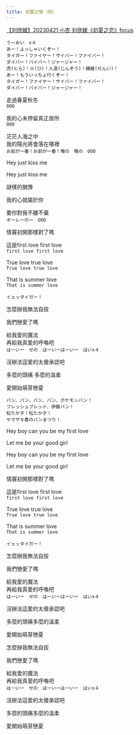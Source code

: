 ```yaml
---
title: 初夏之戀（短）
---
```


[【刘欣媛】20230421 小杏 刘欣媛《初夏之恋》focus](https://www.bilibili.com/video/BV1im4y1y7CA/?share_source=copy_web&vd_source=828efb05ba27338ac35bbe1522f3749b)

```
うーおい　x４
あー！よっしゃいくぞー！
タイガー！ファイヤー！サイバー！ファイバー！
ダイバー！バイバー！ジャージャー！
虎(とら)！火(ひ)！人造(じんぞう)！繊維(せんい)！
あー！もういっちょ行くぞー！
タイガー！ファイヤー！サイバー！ファイバー！
ダイバー！バイバー！ジャージャー！
```


走過春夏秋冬\
`OOO`

我的心未停留真正居所\
`OOO`

茫茫人海之中\
我的陽光將會落在哪裡\
`お前が一番！お前が一番！俺の　俺の　OOO`

Hey just kiss me

Hey just kiss me

謎樣的猶豫

我的心就屬於你

要你對我不離不棄\
`オーレーのー　OOO`

情竇初開那樣對了嗎

這是first love first love\
`first love first love`

True love true love\
`True love true love`

That is summer love\
`That is summer love`

`イェッタイガー！`

怎麼辦我無法自拔

我們戀愛了嗎

給我愛的魔法\
再給我真愛的呼喚吧\
`はーいー　せの　はーいーはーいー　はいx４`


沒辦法這愛的太傻承認吧

多麼的頭痛 多麼的溫柔

愛開始萌芽戀夏

```
パン、パン、パン、パン、ポケモンパン！
フレッシュブレッド、伊藤パン！
松たか子！松たか子！
ヤマザキ春のパンまつり！
```

Hey boy can you be my first love

Let me be your good girl

Hey boy can you be my first love

Let me be your good girl

情竇初開那樣對了嗎

這是first love first love\
`first love first love`

True love true love\
`True love true love`

That is summer love\
`That is summer love`

`イェッタイガー！`

怎麼辦我無法自拔

我們戀愛了嗎

給我愛的魔法\
再給我真愛的呼喚吧\
`はーいー　せの　はーいーはーいー　はいx４`

沒辦法這愛的太傻承認吧

多麼的頭痛多麼的溫柔

愛開始萌芽戀夏

怎麼辦我無法自拔

我們戀愛了嗎

給我愛的魔法\
再給我真愛的呼喚吧\
`はーいー　せの　はーいーはーいー　はいx４`

沒辦法這愛的太傻承認吧

多麼的頭痛多麼的溫柔

愛開始萌芽戀夏